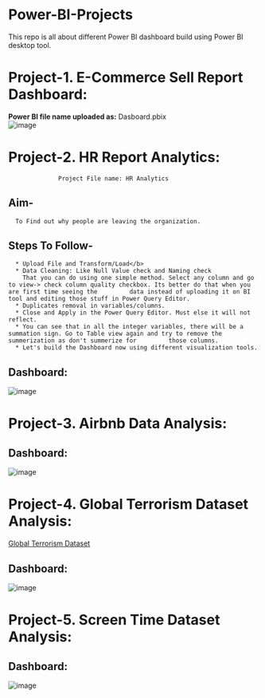 # Power-BI-Projects
This repo is all about different Power BI dashboard build using Power BI desktop tool.

# **Project-1. E-Commerce Sell Report Dashboard:**

<b> Power BI file name uploaded as:</b> Dasboard.pbix<br>
![image](https://user-images.githubusercontent.com/8182816/225306819-9d7cc35c-923d-4f41-8b81-1be5f42a849b.png)

# **Project-2. HR Report Analytics:**<br>
                  Project File name: HR Analytics 

## **Aim-** <br>
      To Find out why people are leaving the organization.
## **Steps To Follow-**<br>
      * Upload File and Transform/Load</b>
      * Data Cleaning: Like Null Value check and Naming check
        That you can do using one simple method. Select any column and go to view-> check column quality checkbox. Its better do that when you are first time seeing the         data instead of uploading it on BI tool and editing those stuff in Power Query Editor.
      * Duplicates removal in variables/columns.
      * Close and Apply in the Power Query Editor. Must else it will not reflect.
      * You can see that in all the integer variables, there will be a summation sign. Go to Table view again and try to remove the summerization as don't summerize for         those columns.
      * Let's build the Dashboard now using different visualization tools.
## **Dashboard:**<br>
![image](https://user-images.githubusercontent.com/8182816/233355890-af2e5ed0-a1f7-4071-bf8e-a412593f3c37.png)


# **Project-3. Airbnb Data Analysis:**<br>

## **Dashboard:**<br>

![image](https://user-images.githubusercontent.com/8182816/233637421-50c7dbeb-4139-4019-8d65-7bdac387a65d.png)


# **Project-4. Global Terrorism Dataset Analysis:**<br>

[Global Terrorism Dataset](https://www.kaggle.com/datasets/ramakrushnamohapatra/global-terrorism-dataset)

## **Dashboard:**<br>

![image](https://user-images.githubusercontent.com/8182816/234980205-86d9b498-1ef0-4b3e-a913-6a470f254b7a.png)


# **Project-5. Screen Time Dataset Analysis:**<br>

## **Dashboard:**<br>

![image](https://user-images.githubusercontent.com/8182816/235904904-5eedb4b6-2d36-4d2d-b275-52606786de19.png)
